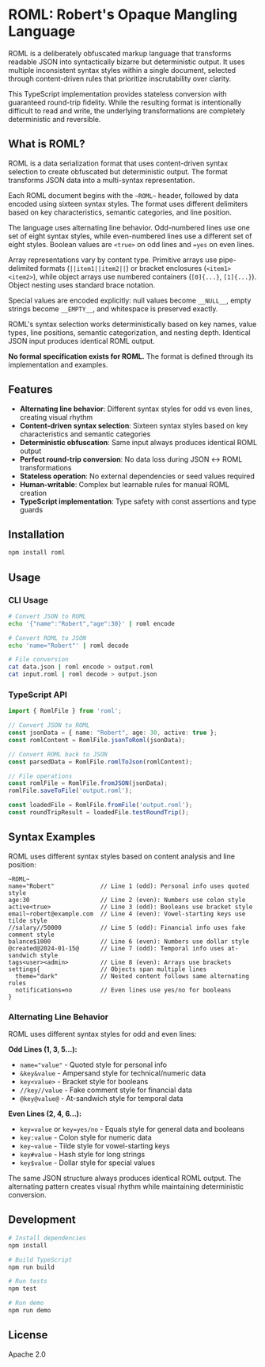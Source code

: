 # ROML: Robert's Opaque Mangling Language

ROML is a deliberately obfuscated markup language that transforms readable JSON into syntactically bizarre but deterministic output. It uses multiple inconsistent syntax styles within a single document, selected through content-driven rules that prioritize inscrutability over clarity.

This TypeScript implementation provides stateless conversion with guaranteed round-trip fidelity. While the resulting format is intentionally difficult to read and write, the underlying transformations are completely deterministic and reversible.

## What is ROML?

ROML is a data serialization format that uses content-driven syntax selection to create obfuscated but deterministic output. The format transforms JSON data into a multi-syntax representation.

Each ROML document begins with the `~ROML~` header, followed by data encoded using sixteen syntax styles. The format uses different delimiters based on key characteristics, semantic categories, and line position.

The language uses alternating line behavior. Odd-numbered lines use one set of eight syntax styles, while even-numbered lines use a different set of eight styles. Boolean values are `<true>` on odd lines and `=yes` on even lines.

Array representations vary by content type. Primitive arrays use pipe-delimited formats (`||item1||item2||`) or bracket enclosures (`<item1><item2>`), while object arrays use numbered containers (`[0]{...}`, `[1]{...}`). Object nesting uses standard brace notation.

Special values are encoded explicitly: null values become `__NULL__`, empty strings become `__EMPTY__`, and whitespace is preserved exactly.

ROML's syntax selection works deterministically based on key names, value types, line positions, semantic categorization, and nesting depth. Identical JSON input produces identical ROML output.

**No formal specification exists for ROML.** The format is defined through its implementation and examples.

## Features

- **Alternating line behavior**: Different syntax styles for odd vs even lines, creating visual rhythm
- **Content-driven syntax selection**: Sixteen syntax styles based on key characteristics and semantic categories
- **Deterministic obfuscation**: Same input always produces identical ROML output
- **Perfect round-trip conversion**: No data loss during JSON ↔ ROML transformations
- **Stateless operation**: No external dependencies or seed values required
- **Human-writable**: Complex but learnable rules for manual ROML creation
- **TypeScript implementation**: Type safety with const assertions and type guards

## Installation

```bash
npm install roml
```

## Usage

### CLI Usage

```bash
# Convert JSON to ROML
echo '{"name":"Robert","age":30}' | roml encode

# Convert ROML to JSON  
echo 'name="Robert"' | roml decode

# File conversion
cat data.json | roml encode > output.roml
cat input.roml | roml decode > output.json
```

### TypeScript API

```typescript
import { RomlFile } from 'roml';

// Convert JSON to ROML
const jsonData = { name: "Robert", age: 30, active: true };
const romlContent = RomlFile.jsonToRoml(jsonData);

// Convert ROML back to JSON
const parsedData = RomlFile.romlToJson(romlContent);

// File operations
const romlFile = RomlFile.fromJSON(jsonData);
romlFile.saveToFile('output.roml');

const loadedFile = RomlFile.fromFile('output.roml');
const roundTripResult = loadedFile.testRoundTrip();
```

## Syntax Examples

ROML uses different syntax styles based on content analysis and line position:

```roml
~ROML~
name="Robert"             // Line 1 (odd): Personal info uses quoted style
age:30                    // Line 2 (even): Numbers use colon style
active<true>              // Line 3 (odd): Booleans use bracket style
email~robert@example.com  // Line 4 (even): Vowel-starting keys use tilde style
//salary//50000           // Line 5 (odd): Financial info uses fake comment style
balance$1000              // Line 6 (even): Numbers use dollar style
@created@2024-01-15@      // Line 7 (odd): Temporal info uses at-sandwich style
tags<user><admin>         // Line 8 (even): Arrays use brackets
settings{                 // Objects span multiple lines
  theme="dark"            // Nested content follows same alternating rules
  notifications=no        // Even lines use yes/no for booleans
}
```

### Alternating Line Behavior

ROML uses different syntax styles for odd and even lines:

**Odd Lines (1, 3, 5...):**
- `name="value"` - Quoted style for personal info
- `&key&value` - Ampersand style for technical/numeric data
- `key<value>` - Bracket style for booleans
- `//key//value` - Fake comment style for financial data
- `@key@value@` - At-sandwich style for temporal data

**Even Lines (2, 4, 6...):**
- `key=value` or `key=yes/no` - Equals style for general data and booleans
- `key:value` - Colon style for numeric data
- `key~value` - Tilde style for vowel-starting keys
- `key#value` - Hash style for long strings
- `key$value` - Dollar style for special values

The same JSON structure always produces identical ROML output. The alternating pattern creates visual rhythm while maintaining deterministic conversion.

## Development

```bash
# Install dependencies
npm install

# Build TypeScript
npm run build

# Run tests
npm test

# Run demo
npm run demo
```

## License

Apache 2.0
